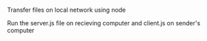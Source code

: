 Transfer files on local network using node

Run the server.js file on recieving computer and client.js on sender's computer